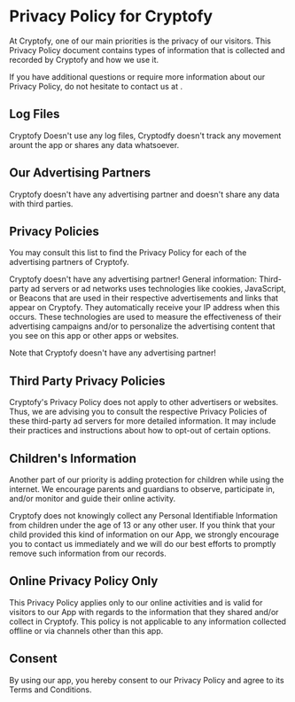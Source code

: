 <h1>Privacy Policy for Cryptofy</h1>

<p>At Cryptofy, one of our main priorities is the privacy of our visitors. This Privacy Policy document contains types of information that is collected and recorded by Cryptofy and how we use it.</p>

<p>If you have additional questions or require more information about our Privacy Policy, do not hesitate to contact us at <CryptofyApp@outlook.com>.</p>

<h2>Log Files</h2>

<p>Cryptofy Doesn't use any log files, Cryptodfy doesn't track any movement arount the app or shares any data whatsoever.</p>

<h2>Our Advertising Partners</h2>

<p>Cryptofy doesn't have any advertising partner and doesn't share any data with third parties.</p>

<h2>Privacy Policies</h2>

<P>You may consult this list to find the Privacy Policy for each of the advertising partners of Cryptofy.</p>

<p>Cryptofy doesn't have any advertising partner! General information: Third-party ad servers or ad networks uses technologies like cookies, JavaScript, or Beacons that are used in their respective advertisements and links that appear on Cryptofy. They automatically receive your IP address when this occurs. These technologies are used to measure the effectiveness of their advertising campaigns and/or to personalize the advertising content that you see on this app or other apps or websites.</p>

<p>Note that Cryptofy doesn't have any advertising partner!</p>

<h2>Third Party Privacy Policies</h2>

<p>Cryptofy's Privacy Policy does not apply to other advertisers or websites. Thus, we are advising you to consult the respective Privacy Policies of these third-party ad servers for more detailed information. It may include their practices and instructions about how to opt-out of certain options.</p>

<h2>Children's Information</h2>

<p>Another part of our priority is adding protection for children while using the internet. We encourage parents and guardians to observe, participate in, and/or monitor and guide their online activity.</p>

<p>Cryptofy does not knowingly collect any Personal Identifiable Information from children under the age of 13 or any other user. If you think that your child provided this kind of information on our App, we strongly encourage you to contact us immediately and we will do our best efforts to promptly remove such information from our records.</p>

<h2>Online Privacy Policy Only</h2>

<p>This Privacy Policy applies only to our online activities and is valid for visitors to our App with regards to the information that they shared and/or collect in Cryptofy. This policy is not applicable to any information collected offline or via channels other than this app.</p>

<h2>Consent</h2>

<p>By using our app, you hereby consent to our Privacy Policy and agree to its Terms and Conditions.</p>
